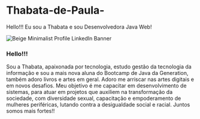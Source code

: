 # Thabata-de-Paula-
Hello!!! Eu sou a Thabata e sou Desenvolvedora Java Web!

![Beige Minimalist Profile LinkedIn Banner](https://user-images.githubusercontent.com/105953108/177396869-4b6b7263-2d9f-4bbb-83b4-28028a18e5a2.png)

### Hello!!!
Sou a Thabata, apaixonada por tecnologia, estudo gestão da tecnologia da informação e sou a mais nova aluna do Bootcamp de Java da Generation, também adoro livros e artes em geral. 
Adoro me arriscar nas artes digitais e em novos desafios. Meu objetivo é me capacitar em desenvolvimento de sistemas, para atuar em projetos que auxiliem na transformação da sociedade, com diversidade sexual, capacitação e empoderamento de mulheres periféricas, lutando contra a desigualdade social e racial. Juntos somos mais fortes!!
